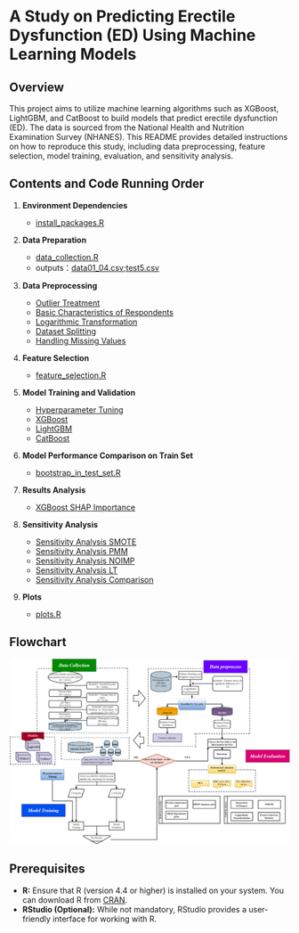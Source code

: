 # A Study on Predicting Erectile Dysfunction (ED) Using Machine Learning Models

## Overview

This project aims to utilize machine learning algorithms such as XGBoost, LightGBM, and CatBoost to build models that predict erectile dysfunction (ED). The data is sourced from the National Health and Nutrition Examination Survey (NHANES). This README provides detailed instructions on how to reproduce this study, including data preprocessing, feature selection, model training, evaluation, and sensitivity analysis.

## Contents and Code Running Order

1. **Environment Dependencies**  
   - [install_packages.R](scripts/install_packages.R)

2. **Data Preparation**  
   - [data_collection.R](scripts/data_collection.R)
   - outputs：[data01_04.csv](https://github.com/Aquapop/ML_ED/blob/main/Data/output/data01_04.csv);[test5.csv](https://github.com/Aquapop/ML_ED/blob/main/Data/output/test5.csv)

3. **Data Preprocessing**
   - [Outlier Treatment](scripts/outlier_analysis.R)
   - [Basic Characteristics of Respondents](scripts/univariate_analysis_and_logarithmic_transformation.R)
   - [Logarithmic Transformation](scripts/univariate_analysis_and_logarithmic_transformation.R)
   - [Dataset Splitting](scripts/data_split_randomforest_imputation.R)
   - [Handling Missing Values](scripts/data_split_randomforest_imputation.R)

4. **Feature Selection**
   - [feature_selection.R](scripts/feature_selection.R)

5. **Model Training and Validation**
   - [Hyperparameter Tuning](scripts/hyperparameter_tuning.R)
   - [XGBoost](scripts/xgboost_model_training.R)
   - [LightGBM](scripts/lightgbm_model_training.R)
   - [CatBoost](scripts/CatBoost_model_training.R)

6. **Model Performance Comparison on Train Set**
   - [bootstrap_in_test_set.R](scripts/bootstrap_in_test_set.R)

7. **Results Analysis**
   - [XGBoost SHAP Importance](scripts/XGBoost_SHAP_importance.R)

8. **Sensitivity Analysis**
   - [Sensitivity Analysis SMOTE](scripts/Sensitivity_analysis/Sensitivity_Analysis_SMOTE.R)
   - [Sensitivity Analysis PMM](scripts/Sensitivity_analysis/Sensitivity_Analysis_PMM.R)
   - [Sensitivity Analysis NOIMP](scripts/Sensitivity_analysis/Sensitivity_Analysis_NOIMP.R)
   - [Sensitivity Analysis LT](scripts/Sensitivity_analysis/Sensitivity_Analysis_LT.R)
   - [Sensitivity Analysis Comparison](scripts/Sensitivity_analysis/Sensitivity_Analysis_Comparison.R)

8. **Plots**
   - [plots.R](scripts/plot.R)

## Flowchart
![image](https://github.com/Aquapop/ML_ED/blob/main/flowchart/Figure%201.png)




## Prerequisites

- **R:** Ensure that R (version 4.4 or higher) is installed on your system. You can download R from [CRAN](https://cran.r-project.org/).
- **RStudio (Optional):** While not mandatory, RStudio provides a user-friendly interface for working with R.

